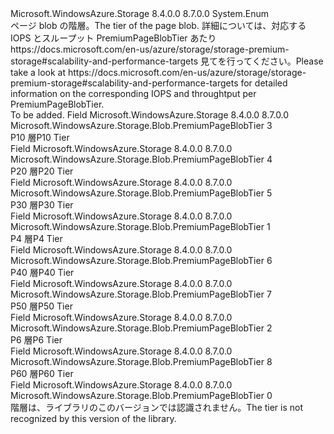 <Type Name="PremiumPageBlobTier" FullName="Microsoft.WindowsAzure.Storage.Blob.PremiumPageBlobTier">
  <TypeSignature Language="C#" Value="public enum PremiumPageBlobTier" />
  <TypeSignature Language="ILAsm" Value=".class public auto ansi sealed PremiumPageBlobTier extends System.Enum" />
  <TypeSignature Language="DocId" Value="T:Microsoft.WindowsAzure.Storage.Blob.PremiumPageBlobTier" />
  <TypeSignature Language="VB.NET" Value="Public Enum PremiumPageBlobTier" />
  <TypeSignature Language="F#" Value="type PremiumPageBlobTier = " />
  <AssemblyInfo>
    <AssemblyName>Microsoft.WindowsAzure.Storage</AssemblyName>
    <AssemblyVersion>8.4.0.0</AssemblyVersion>
    <AssemblyVersion>8.7.0.0</AssemblyVersion>
  </AssemblyInfo>
  <Base>
    <BaseTypeName>System.Enum</BaseTypeName>
  </Base>
  <Docs>
    <summary>
            <span data-ttu-id="a185d-101">ページ blob の階層。</span><span class="sxs-lookup"><span data-stu-id="a185d-101">The tier of the page blob.</span></span>
            <span data-ttu-id="a185d-102">詳細については、対応する IOPS とスループット PremiumPageBlobTier あたり https://docs.microsoft.com/en-us/azure/storage/storage-premium-storage#scalability-and-performance-targets 見てを行ってください。</span><span class="sxs-lookup"><span data-stu-id="a185d-102">Please take a look at https://docs.microsoft.com/en-us/azure/storage/storage-premium-storage#scalability-and-performance-targets for detailed information on the corresponding IOPS and throughtput per PremiumPageBlobTier.</span></span>
            </summary>
    <remarks>To be added.</remarks>
  </Docs>
  <Members>
    <Member MemberName="P10">
      <MemberSignature Language="C#" Value="P10" />
      <MemberSignature Language="ILAsm" Value=".field public static literal valuetype Microsoft.WindowsAzure.Storage.Blob.PremiumPageBlobTier P10 = int32(3)" />
      <MemberSignature Language="DocId" Value="F:Microsoft.WindowsAzure.Storage.Blob.PremiumPageBlobTier.P10" />
      <MemberSignature Language="VB.NET" Value="P10" />
      <MemberSignature Language="F#" Value="P10 = 3" Usage="Microsoft.WindowsAzure.Storage.Blob.PremiumPageBlobTier.P10" />
      <MemberType>Field</MemberType>
      <AssemblyInfo>
        <AssemblyName>Microsoft.WindowsAzure.Storage</AssemblyName>
        <AssemblyVersion>8.4.0.0</AssemblyVersion>
        <AssemblyVersion>8.7.0.0</AssemblyVersion>
      </AssemblyInfo>
      <ReturnValue>
        <ReturnType>Microsoft.WindowsAzure.Storage.Blob.PremiumPageBlobTier</ReturnType>
      </ReturnValue>
      <MemberValue>3</MemberValue>
      <Docs>
        <summary>
            <span data-ttu-id="a185d-103">P10 層</span><span class="sxs-lookup"><span data-stu-id="a185d-103">P10 Tier</span></span>
            </summary>
      </Docs>
    </Member>
    <Member MemberName="P20">
      <MemberSignature Language="C#" Value="P20" />
      <MemberSignature Language="ILAsm" Value=".field public static literal valuetype Microsoft.WindowsAzure.Storage.Blob.PremiumPageBlobTier P20 = int32(4)" />
      <MemberSignature Language="DocId" Value="F:Microsoft.WindowsAzure.Storage.Blob.PremiumPageBlobTier.P20" />
      <MemberSignature Language="VB.NET" Value="P20" />
      <MemberSignature Language="F#" Value="P20 = 4" Usage="Microsoft.WindowsAzure.Storage.Blob.PremiumPageBlobTier.P20" />
      <MemberType>Field</MemberType>
      <AssemblyInfo>
        <AssemblyName>Microsoft.WindowsAzure.Storage</AssemblyName>
        <AssemblyVersion>8.4.0.0</AssemblyVersion>
        <AssemblyVersion>8.7.0.0</AssemblyVersion>
      </AssemblyInfo>
      <ReturnValue>
        <ReturnType>Microsoft.WindowsAzure.Storage.Blob.PremiumPageBlobTier</ReturnType>
      </ReturnValue>
      <MemberValue>4</MemberValue>
      <Docs>
        <summary>
            <span data-ttu-id="a185d-104">P20 層</span><span class="sxs-lookup"><span data-stu-id="a185d-104">P20 Tier</span></span>
            </summary>
      </Docs>
    </Member>
    <Member MemberName="P30">
      <MemberSignature Language="C#" Value="P30" />
      <MemberSignature Language="ILAsm" Value=".field public static literal valuetype Microsoft.WindowsAzure.Storage.Blob.PremiumPageBlobTier P30 = int32(5)" />
      <MemberSignature Language="DocId" Value="F:Microsoft.WindowsAzure.Storage.Blob.PremiumPageBlobTier.P30" />
      <MemberSignature Language="VB.NET" Value="P30" />
      <MemberSignature Language="F#" Value="P30 = 5" Usage="Microsoft.WindowsAzure.Storage.Blob.PremiumPageBlobTier.P30" />
      <MemberType>Field</MemberType>
      <AssemblyInfo>
        <AssemblyName>Microsoft.WindowsAzure.Storage</AssemblyName>
        <AssemblyVersion>8.4.0.0</AssemblyVersion>
        <AssemblyVersion>8.7.0.0</AssemblyVersion>
      </AssemblyInfo>
      <ReturnValue>
        <ReturnType>Microsoft.WindowsAzure.Storage.Blob.PremiumPageBlobTier</ReturnType>
      </ReturnValue>
      <MemberValue>5</MemberValue>
      <Docs>
        <summary>
            <span data-ttu-id="a185d-105">P30 層</span><span class="sxs-lookup"><span data-stu-id="a185d-105">P30 Tier</span></span>
            </summary>
      </Docs>
    </Member>
    <Member MemberName="P4">
      <MemberSignature Language="C#" Value="P4" />
      <MemberSignature Language="ILAsm" Value=".field public static literal valuetype Microsoft.WindowsAzure.Storage.Blob.PremiumPageBlobTier P4 = int32(1)" />
      <MemberSignature Language="DocId" Value="F:Microsoft.WindowsAzure.Storage.Blob.PremiumPageBlobTier.P4" />
      <MemberSignature Language="VB.NET" Value="P4" />
      <MemberSignature Language="F#" Value="P4 = 1" Usage="Microsoft.WindowsAzure.Storage.Blob.PremiumPageBlobTier.P4" />
      <MemberType>Field</MemberType>
      <AssemblyInfo>
        <AssemblyName>Microsoft.WindowsAzure.Storage</AssemblyName>
        <AssemblyVersion>8.4.0.0</AssemblyVersion>
        <AssemblyVersion>8.7.0.0</AssemblyVersion>
      </AssemblyInfo>
      <ReturnValue>
        <ReturnType>Microsoft.WindowsAzure.Storage.Blob.PremiumPageBlobTier</ReturnType>
      </ReturnValue>
      <MemberValue>1</MemberValue>
      <Docs>
        <summary>
            <span data-ttu-id="a185d-106">P4 層</span><span class="sxs-lookup"><span data-stu-id="a185d-106">P4 Tier</span></span>
            </summary>
      </Docs>
    </Member>
    <Member MemberName="P40">
      <MemberSignature Language="C#" Value="P40" />
      <MemberSignature Language="ILAsm" Value=".field public static literal valuetype Microsoft.WindowsAzure.Storage.Blob.PremiumPageBlobTier P40 = int32(6)" />
      <MemberSignature Language="DocId" Value="F:Microsoft.WindowsAzure.Storage.Blob.PremiumPageBlobTier.P40" />
      <MemberSignature Language="VB.NET" Value="P40" />
      <MemberSignature Language="F#" Value="P40 = 6" Usage="Microsoft.WindowsAzure.Storage.Blob.PremiumPageBlobTier.P40" />
      <MemberType>Field</MemberType>
      <AssemblyInfo>
        <AssemblyName>Microsoft.WindowsAzure.Storage</AssemblyName>
        <AssemblyVersion>8.4.0.0</AssemblyVersion>
        <AssemblyVersion>8.7.0.0</AssemblyVersion>
      </AssemblyInfo>
      <ReturnValue>
        <ReturnType>Microsoft.WindowsAzure.Storage.Blob.PremiumPageBlobTier</ReturnType>
      </ReturnValue>
      <MemberValue>6</MemberValue>
      <Docs>
        <summary>
            <span data-ttu-id="a185d-107">P40 層</span><span class="sxs-lookup"><span data-stu-id="a185d-107">P40 Tier</span></span>
            </summary>
      </Docs>
    </Member>
    <Member MemberName="P50">
      <MemberSignature Language="C#" Value="P50" />
      <MemberSignature Language="ILAsm" Value=".field public static literal valuetype Microsoft.WindowsAzure.Storage.Blob.PremiumPageBlobTier P50 = int32(7)" />
      <MemberSignature Language="DocId" Value="F:Microsoft.WindowsAzure.Storage.Blob.PremiumPageBlobTier.P50" />
      <MemberSignature Language="VB.NET" Value="P50" />
      <MemberSignature Language="F#" Value="P50 = 7" Usage="Microsoft.WindowsAzure.Storage.Blob.PremiumPageBlobTier.P50" />
      <MemberType>Field</MemberType>
      <AssemblyInfo>
        <AssemblyName>Microsoft.WindowsAzure.Storage</AssemblyName>
        <AssemblyVersion>8.4.0.0</AssemblyVersion>
        <AssemblyVersion>8.7.0.0</AssemblyVersion>
      </AssemblyInfo>
      <ReturnValue>
        <ReturnType>Microsoft.WindowsAzure.Storage.Blob.PremiumPageBlobTier</ReturnType>
      </ReturnValue>
      <MemberValue>7</MemberValue>
      <Docs>
        <summary>
            <span data-ttu-id="a185d-108">P50 層</span><span class="sxs-lookup"><span data-stu-id="a185d-108">P50 Tier</span></span>
            </summary>
      </Docs>
    </Member>
    <Member MemberName="P6">
      <MemberSignature Language="C#" Value="P6" />
      <MemberSignature Language="ILAsm" Value=".field public static literal valuetype Microsoft.WindowsAzure.Storage.Blob.PremiumPageBlobTier P6 = int32(2)" />
      <MemberSignature Language="DocId" Value="F:Microsoft.WindowsAzure.Storage.Blob.PremiumPageBlobTier.P6" />
      <MemberSignature Language="VB.NET" Value="P6" />
      <MemberSignature Language="F#" Value="P6 = 2" Usage="Microsoft.WindowsAzure.Storage.Blob.PremiumPageBlobTier.P6" />
      <MemberType>Field</MemberType>
      <AssemblyInfo>
        <AssemblyName>Microsoft.WindowsAzure.Storage</AssemblyName>
        <AssemblyVersion>8.4.0.0</AssemblyVersion>
        <AssemblyVersion>8.7.0.0</AssemblyVersion>
      </AssemblyInfo>
      <ReturnValue>
        <ReturnType>Microsoft.WindowsAzure.Storage.Blob.PremiumPageBlobTier</ReturnType>
      </ReturnValue>
      <MemberValue>2</MemberValue>
      <Docs>
        <summary>
            <span data-ttu-id="a185d-109">P6 層</span><span class="sxs-lookup"><span data-stu-id="a185d-109">P6 Tier</span></span>
            </summary>
      </Docs>
    </Member>
    <Member MemberName="P60">
      <MemberSignature Language="C#" Value="P60" />
      <MemberSignature Language="ILAsm" Value=".field public static literal valuetype Microsoft.WindowsAzure.Storage.Blob.PremiumPageBlobTier P60 = int32(8)" />
      <MemberSignature Language="DocId" Value="F:Microsoft.WindowsAzure.Storage.Blob.PremiumPageBlobTier.P60" />
      <MemberSignature Language="VB.NET" Value="P60" />
      <MemberSignature Language="F#" Value="P60 = 8" Usage="Microsoft.WindowsAzure.Storage.Blob.PremiumPageBlobTier.P60" />
      <MemberType>Field</MemberType>
      <AssemblyInfo>
        <AssemblyName>Microsoft.WindowsAzure.Storage</AssemblyName>
        <AssemblyVersion>8.4.0.0</AssemblyVersion>
        <AssemblyVersion>8.7.0.0</AssemblyVersion>
      </AssemblyInfo>
      <ReturnValue>
        <ReturnType>Microsoft.WindowsAzure.Storage.Blob.PremiumPageBlobTier</ReturnType>
      </ReturnValue>
      <MemberValue>8</MemberValue>
      <Docs>
        <summary>
            <span data-ttu-id="a185d-110">P60 層</span><span class="sxs-lookup"><span data-stu-id="a185d-110">P60 Tier</span></span>
            </summary>
      </Docs>
    </Member>
    <Member MemberName="Unknown">
      <MemberSignature Language="C#" Value="Unknown" />
      <MemberSignature Language="ILAsm" Value=".field public static literal valuetype Microsoft.WindowsAzure.Storage.Blob.PremiumPageBlobTier Unknown = int32(0)" />
      <MemberSignature Language="DocId" Value="F:Microsoft.WindowsAzure.Storage.Blob.PremiumPageBlobTier.Unknown" />
      <MemberSignature Language="VB.NET" Value="Unknown" />
      <MemberSignature Language="F#" Value="Unknown = 0" Usage="Microsoft.WindowsAzure.Storage.Blob.PremiumPageBlobTier.Unknown" />
      <MemberType>Field</MemberType>
      <AssemblyInfo>
        <AssemblyName>Microsoft.WindowsAzure.Storage</AssemblyName>
        <AssemblyVersion>8.4.0.0</AssemblyVersion>
        <AssemblyVersion>8.7.0.0</AssemblyVersion>
      </AssemblyInfo>
      <ReturnValue>
        <ReturnType>Microsoft.WindowsAzure.Storage.Blob.PremiumPageBlobTier</ReturnType>
      </ReturnValue>
      <MemberValue>0</MemberValue>
      <Docs>
        <summary>
            <span data-ttu-id="a185d-111">階層は、ライブラリのこのバージョンでは認識されません。</span><span class="sxs-lookup"><span data-stu-id="a185d-111">The tier is not recognized by this version of the library.</span></span>
            </summary>
      </Docs>
    </Member>
  </Members>
</Type>